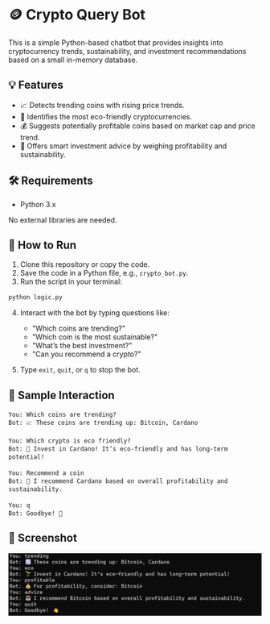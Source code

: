 # 🪙 Crypto Query Bot

This is a simple Python-based chatbot that provides insights into cryptocurrency trends, sustainability, and investment recommendations based on a small in-memory database.

## 💡 Features

* 📈 Detects trending coins with rising price trends.
* 🌱 Identifies the most eco-friendly cryptocurrencies.
* 💰 Suggests potentially profitable coins based on market cap and price trend.
* 🤖 Offers smart investment advice by weighing profitability and sustainability.

## 🛠️ Requirements

* Python 3.x

No external libraries are needed.

## 🚀 How to Run

1. Clone this repository or copy the code.
2. Save the code in a Python file, e.g., `crypto_bot.py`.
3. Run the script in your terminal:

```bash
python logic.py
```

4. Interact with the bot by typing questions like:

   * "Which coins are trending?"
   * "Which coin is the most sustainable?"
   * "What’s the best investment?"
   * "Can you recommend a crypto?"

5. Type `exit`, `quit`, or `q` to stop the bot.

## 💬 Sample Interaction

```text
You: Which coins are trending?
Bot: 📈 These coins are trending up: Bitcoin, Cardano

You: Which crypto is eco friendly?
Bot: 🌱 Invest in Cardano! It’s eco-friendly and has long-term potential!

You: Recommend a coin
Bot: 🤖 I recommend Cardano based on overall profitability and sustainability.

You: q
Bot: Goodbye! 👋
```

## 🗼️ Screenshot


![Crypto Query Bot Screenshot](screenshot.png)



